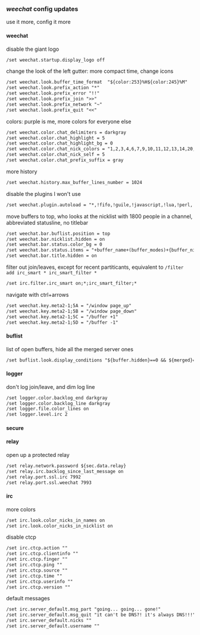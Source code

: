 ### _weechat_ config updates

use it more, config it more

#### weechat

disable the giant logo

```txt
/set weechat.startup.display_logo off
```

change the look of the left gutter:
more compact time,
change icons

```txt
/set weechat.look.buffer_time_format  "${color:253}%H${color:245}%M"
/set weechat.look.prefix_action "*"
/set weechat.look.prefix_error "!!"
/set weechat.look.prefix_join ">>"
/set weechat.look.prefix_network "~"
/set weechat.look.prefix_quit "<<"
```

colors:
purple is me,
more colors for everyone else

```txt
/set weechat.color.chat_delimiters = darkgray
/set weechat.color.chat_highlight = 5
/set weechat.color.chat_highlight_bg = 0
/set weechat.color.chat_nick_colors = "1,2,3,4,6,7,9,10,11,12,13,14,20,21,22,23,24,25,26,27,28,29,30,31,32,33,34,35,37,38,39,40,41,42,43,44,45,46,47,48,49,50,51,69,70,182,183,184,224,225,226,227"
/set weechat.color.chat_nick_self = 5
/set weechat.color.chat_prefix_suffix = gray
```

more history

```txt
/set weechat.history.max_buffer_lines_number = 1024
```

disable the plugins I won't use

```txt
/set weechat.plugin.autoload = "*,!fifo,!guile,!javascript,!lua,!perl,!php,!ruby,!tcl,!spell,!xfer"
```

move buffers to top,
who looks at the nicklist with 1800 people in a channel,
abbreviated statusline,
no titlebar

```txt
/set weechat.bar.buflist.position = top
/set weechat.bar.nicklist.hidden = on
/set weechat.bar.status.color_bg = 0
/set weechat.bar.status.items = "+buffer_name+(buffer_modes)+{buffer_nicklist_count}+buffer_zoom+buffer_filter,scroll,[lag],[hotlist],completion"
/set weechat.bar.title.hidden = on
```

filter out join/leaves, except for recent partiticants,
equivalent to
`/filter add irc_smart * irc_smart_filter *`

```txt
/set irc.filter.irc_smart on;*;irc_smart_filter;*
```

navigate with ctrl+arrows

```txt
/set weechat.key.meta2-1;5A = "/window page_up"
/set weechat.key.meta2-1;5B = "/window page_down"
/set weechat.key.meta2-1;5C = "/buffer +1"
/set weechat.key.meta2-1;5D = "/buffer -1"
```

#### buflist

list of open buffers, hide all the merged server ones

```txt
/set buflist.look.display_conditions "${buffer.hidden}==0 && ${merged}==0 || ${name}==weechat"
```

#### logger

don't log join/leave, and dim log line

```txt
/set logger.color.backlog_end darkgray
/set logger.color.backlog_line darkgray
/set logger.file.color_lines on
/set logger.level.irc 2
```

#### secure

#### relay

open up a protected relay

```txt
/set relay.network.password ${sec.data.relay}
/set relay.irc.backlog_since_last_message on
/set relay.port.ssl.irc 7992
/set relay.port.ssl.weechat 7993
```

#### irc

more colors

```txt
/set irc.look.color_nicks_in_names on
/set irc.look.color_nicks_in_nicklist on
```

disable ctcp

```txt
/set irc.ctcp.action ""
/set irc.ctcp.clientinfo ""
/set irc.ctcp.finger ""
/set irc.ctcp.ping ""
/set irc.ctcp.source ""
/set irc.ctcp.time ""
/set irc.ctcp.userinfo ""
/set irc.ctcp.version ""
```

default messages

```txt
/set irc.server_default.msg_part "going... going... gone!"
/set irc.server_default.msg_quit "it can't be DNS?! it's always DNS!!!"
/set irc.server_default.nicks ""
/set irc.server_default.username ""
```
